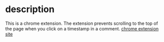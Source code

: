 # description
This is a chrome extension. 
The extension prevents scrolling to the top of the page when you click on a timestamp in a comment.
[chrome extension site](https://chromewebstore.google.com/detail/prevent-timestamp-scrolli/khcmbjhfmcdgeobfonbjhibjpaaembla)